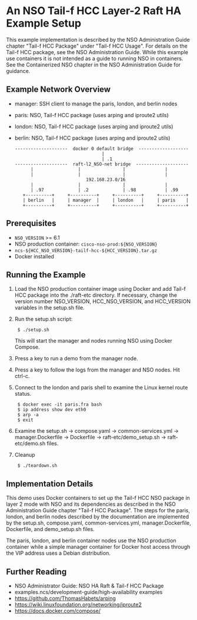 An NSO Tail-f HCC Layer-2 Raft HA Example Setup
===============================================

This example implementation is described by the NSO Administration Guide
chapter "Tail-f HCC Package" under "Tail-f HCC Usage".
For details on the Tail-f HCC package, see the NSO Administration Guide.
While this example use containers it is not intended as a guide to running
NSO in containers. See the Containerized NSO chapter in the NSO Administration
Guide for guidance.

Example Network Overview
------------------------

- manager: SSH client to manage the paris, london, and berlin nodes
- paris:   NSO, Tail-f HCC package (uses arping and iproute2 utils)
- london:  NSO, Tail-f HCC package (uses arping and iproute2 utils)
- berlin:  NSO, Tail-f HCC package (uses arping and iproute2 utils)


      --------------------  docker 0 default bridge  -------------------
                                       |
                                       | .1
      --------------------  raft-l2_NSO-net bridge  --------------------
            |                 |                |               |
            |                 |                |               |
                                 192.168.23.0/16
            |                 |                |               |
            | .97             | .2             | .98           | .99
         +----------+     +----------+     +----------+     +----------+
         | berlin   |     | manager  |     | london   |     | paris    |
         +----------+     +----------+     +----------+     +----------+

Prerequisites
-------------

- `NSO_VERSION` >= 6.1
- NSO production container: `cisco-nso-prod:${NSO_VERSION}`
- `ncs-${HCC_NSO_VERSION}-tailf-hcc-${HCC_VERSION}.tar.gz`
- Docker installed

Running the Example
-------------------

1. Load the NSO production container image using Docker and add Tail-f HCC
   package into the ./raft-etc directory. If necessary, change the version
   number NSO_VERSION, HCC_NSO_VERSION, and HCC_VERSION variables in the
   setup.sh file.
2. Run the setup.sh script:

        $ ./setup.sh

   This will start the manager and nodes running NSO using Docker Compose.
3. Press a key to run a demo from the manager node.
4. Press a key to follow the logs from the manager and NSO nodes. Hit ctrl-c.
5. Connect to the london and paris shell to examine the Linux kernel route
   status.

        $ docker exec -it paris.fra bash
        $ ip address show dev eth0
        $ arp -a
        $ exit

6. Examine the setup.sh -> compose.yaml -> common-services.yml ->
   manager.Dockerfile -> Dockerfile -> raft-etc/demo_setup.sh ->
   raft-etc/demo.sh files.
7. Cleanup

        $ ./teardown.sh

Implementation Details
----------------------

This demo uses Docker containers to set up the Tail-f HCC NSO package in layer 2
mode with NSO and its dependencies as described in the NSO Administration Guide
chapter "Tail-f HCC Package". The steps for the paris, london, and berlin nodes
described by the documentation are implemented by the setup.sh, compose.yaml, common-services.yml, manager.Dockerfile, Dockerfile, and demo_setup.sh files.

The paris, london, and berlin container nodes use the NSO production container
while a simple manager container for Docker host access through the VIP address
uses a Debian distribution.

Further Reading
---------------

+ NSO Administrator Guide: NSO HA Raft & Tail-f HCC Package
+ examples.ncs/development-guide/high-availability examples
+ https://github.com/ThomasHabets/arping
+ https://wiki.linuxfoundation.org/networking/iproute2
+ https://docs.docker.com/compose/
